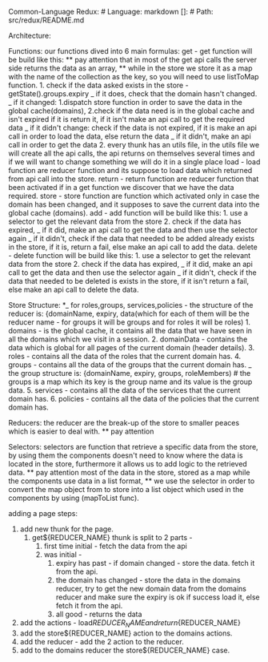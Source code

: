 Common-Language Redux: # Language: markdown
[]: # Path: src/redux/README.md

Architecture:

Functions: our functions dived into 6 main formulas:
get - get function will be build like this:
** pay attention that in most of the get api calls the server side returns the data as an array,
** while in the store we store it as a map with the name of the collection as the key, so you will need to use listToMap function. 1. check if the data asked exists in the store - getState().groups.expiry
_ if it does, check that the domain hasn't changed.
_ if it changed:
1.dispatch store function in order to save the data in the global cache(domains),
2.check if the data need is in the global cache and isn't expired if it is return it, if it isn't make an api call to get the required data
_ if it didn't change: check if the data is not expired, if it is make an api call in order to load the data, else return the data
_ if it didn't, make an api call in order to get the data 2. every thunk has an utils file, in the utils file we will create all the api calls, the api returns on themselves several times and if we will want to change something we will do it in a single place
load - load function are reducer function and its suppose to load data which returned from api call into the store.
return - return function are reducer function that been activated if in a get function we discover that we have the data required.
store - store function are function which activated only in case the domain has been changed, and it supposes to save the current data into the global cache (domains).
add - add function will be build like this: 1. use a selector to get the relevant data from the store 2. check if the data has expired,
_ if it did, make an api call to get the data and then use the selector again
_ if it didn't, check if the data that needed to be added already exists in the store, if it is, return a fail, else make an api call to add the data.
delete - delete function will be build like this: 1. use a selector to get the relevant data from the store 2. check if the data has expired,
_ if it did, make an api call to get the data and then use the selector again
_ if it didn't, check if the data that needed to be deleted is exists in the store, if it isn't return a fail, else make an api call to delete the data.

Store Structure: \*_ for roles,groups, services,policies - the structure of the reducer is: {domainName, expiry, data(which for each of them will be the reducer name - for groups it will be groups and for roles it will be roles) 1. domains - is the global cache, it contains all the data that we have seen in all the domains which we visit in a session. 2. domainData - contains the data which is global for all pages of the current domain (header details). 3. roles - contains all the data of the roles that the current domain has. 4. groups - contains all the data of the groups that the current domain has.
_ the group structure is: {domainName, expiry, groups, roleMembers) # the groups is a map which its key is the group name and its value is the group data. 5. services - contains all the data of the services that the current domain has. 6. policies - contains all the data of the policies that the current domain has.

Reducers: the reducer are the break-up of the store to smaller peaces which is easier to deal with.
\*\* pay attention

Selectors:
selectors are function that retrieve a specific data from the store,
by using them the components doesn't need to know where the data is located in the store,
furthermore it allows us to add logic to the retrieved data.
** pay attention most of the data in the store, stored as a map while the components use data in a list format,
** we use the selector in order to convert the map object from to store into a list object which used in the components by using (mapToList func).

adding a page steps:

1. add new thunk for the page.
    1. get${REDUCER_NAME} thunk is split to 2 parts -
        1. first time initial - fetch the data from the api
        2. was initial -
            1. expiry has past - if domain changed - store the data. fetch it from the api.
            2. the domain has changed - store the data in the domains reducer,
               try to get the new domain data from the domains reducer and make sure the expiry is ok if success load it, else fetch it from the api.
            3. all good - returns the data
2. add the actions - load${REDUCER_NAME} and return${REDUCER_NAME}
3. add the store${REDUCER_NAME} action to the domains actions.
4. add the reducer - add the 2 action to the reducer.
5. add to the domains reducer the store${REDUCER_NAME} case.
